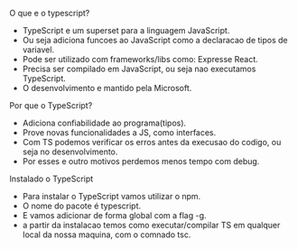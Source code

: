 
O que e o typescript?

- TypeScript e um superset para a linguagem JavaScript.
- Ou seja adiciona funcoes ao JavaScript como a declaracao de tipos de variavel.
- Pode ser utilizado com frameworks/libs como: Expresse React.
- Precisa ser compilado em JavaScript, ou seja nao executamos TypeScript.
- O desenvolvimento e mantido pela Microsoft.


Por que o TypeScript?

- Adiciona confiabilidade ao programa(tipos).
- Prove novas funcionalidades a JS, como interfaces.
- Com TS podemos verificar os erros antes da execusao do codigo, 
ou seja no desenvolvimento.
- Por esses e outro motivos perdemos menos tempo com debug.


Instalado o TypeScript

- Para instalar o TypeScript vamos utilizar o npm.
- O nome do pacote é typescript.
- E vamos adicionar de forma global com a flag -g.
- a partir da instalacao temos como executar/compilar TS
em qualquer local da nossa maquina, com o comnado tsc.
